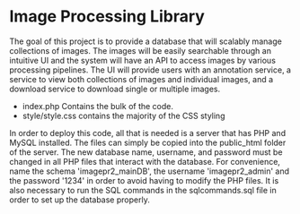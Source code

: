 # Image Processing Library

The goal of this project is to provide a database that will scalably manage collections of images. The images will be easily searchable through an intuitive UI and the system will have an API to access images by various processing pipelines. The UI will provide users with an annotation service, a service to view both collections of images and individual images, and a download service to download single or multiple images. 

+ index.php Contains the bulk of the code.
+ style/style.css contains the majority of the CSS styling

In order to deploy this code, all that is needed is a server that has PHP and MySQL installed. The files can simply be copied into the public_html folder of the server. The new database name, username, and password must be changed in all PHP files that interact with the database. For convenience, name the schema 'imagepr2_mainDB', the username 'imagepr2_admin' and the password '1234' in order to avoid having to modify the PHP files. It is also necessary to run the SQL commands in the sqlcommands.sql file in order to set up the database properly.

